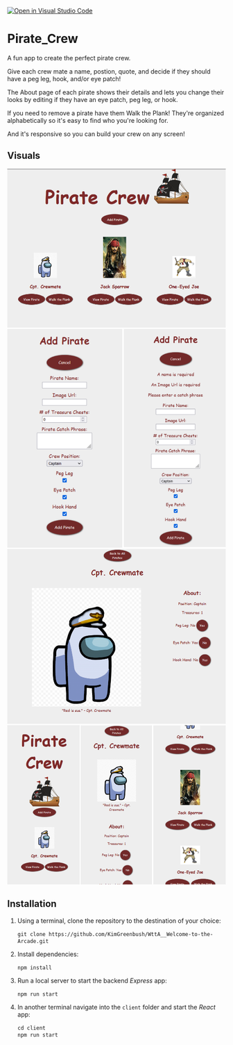 [![Open in Visual Studio Code](https://open.vscode.dev/badges/open-in-vscode.svg)](https://open.vscode.dev/KimGreenbush/Pirate_Crew)

# Pirate_Crew

A fun app to create the perfect pirate crew.

Give each crew mate a name, postion, quote, and decide if they should have a peg leg, hook, and/or eye patch!

The About page of each pirate shows their details and lets you change their looks by editing if they have an eye patch, peg leg, or hook.

If you need to remove a pirate have them Walk the Plank! They're organized alphabetically so it's easy to find who you're looking for.

And it's responsive so you can build your crew on any screen!


## Visuals

![Pirate Crew](./images/landing.png)
![Add a Pirate](./images/form.png)
![About a Pirate](./images/about.png)
![Responsive Pirate layout](./images/mobile.png)

## Installation

1. Using a terminal, clone the repository to the destination of your choice:

    ```shell
    git clone https://github.com/KimGreenbush/WttA__Welcome-to-the-Arcade.git
    ```

2. Install dependencies:

    ```shell
    npm install
    ```

3. Run a local server to start the backend *Express* app:

    ```shell
    npm run start
    ```

4. In another terminal navigate into the `client` folder and start the *React* app:

    ```shell
    cd client
    npm run start
    ```
